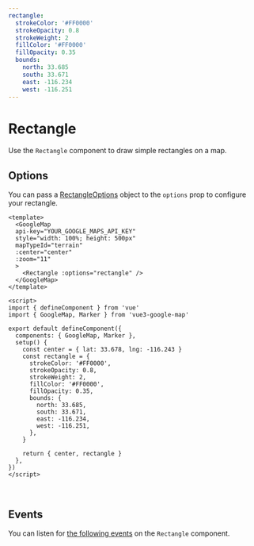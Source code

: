 ```yaml
---
rectangle:
  strokeColor: '#FF0000'
  strokeOpacity: 0.8
  strokeWeight: 2
  fillColor: '#FF0000'
  fillOpacity: 0.35
  bounds:
    north: 33.685
    south: 33.671
    east: -116.234
    west: -116.251
---
```


# Rectangle

Use the `Rectangle` component to draw simple rectangles on a map.

## Options

You can pass a [RectangleOptions](https://developers.google.com/maps/documentation/javascript/reference/polygon#RectangleOptions) object to the `options` prop to configure your rectangle.

<!-- prettier-ignore -->
```vue
<template>
  <GoogleMap
  api-key="YOUR_GOOGLE_MAPS_API_KEY"
  style="width: 100%; height: 500px"
  mapTypeId="terrain"
  :center="center"
  :zoom="11"
  >
    <Rectangle :options="rectangle" />
  </GoogleMap>
</template>

<script>
import { defineComponent } from 'vue'
import { GoogleMap, Marker } from 'vue3-google-map'

export default defineComponent({
  components: { GoogleMap, Marker },
  setup() {
    const center = { lat: 33.678, lng: -116.243 }
    const rectangle = {
      strokeColor: '#FF0000',
      strokeOpacity: 0.8,
      strokeWeight: 2,
      fillColor: '#FF0000',
      fillOpacity: 0.35,
      bounds: {
        north: 33.685,
        south: 33.671,
        east: -116.234,
        west: -116.251,
      },
    }

    return { center, rectangle }
  },
})
</script>
```

\
<GoogleMap style="width: 100%; height: 500px" :center="{ lat: 33.678, lng: -116.243 }" :zoom="11" mapTypeId="terrain">
<Rectangle :options="$page.frontmatter.rectangle" />
</GoogleMap>

## Events

You can listen for [the following events](https://developers.google.com/maps/documentation/javascript/reference/polygon#Rectangle.bounds_changed) on the `Rectangle` component.
